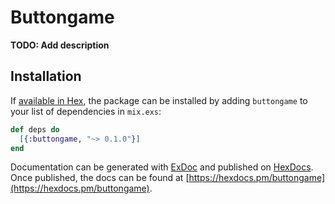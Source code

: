 # Buttongame

**TODO: Add description**

## Installation

If [available in Hex](https://hex.pm/docs/publish), the package can be installed
by adding `buttongame` to your list of dependencies in `mix.exs`:

```elixir
def deps do
  [{:buttongame, "~> 0.1.0"}]
end
```

Documentation can be generated with [ExDoc](https://github.com/elixir-lang/ex_doc)
and published on [HexDocs](https://hexdocs.pm). Once published, the docs can
be found at [https://hexdocs.pm/buttongame](https://hexdocs.pm/buttongame).

